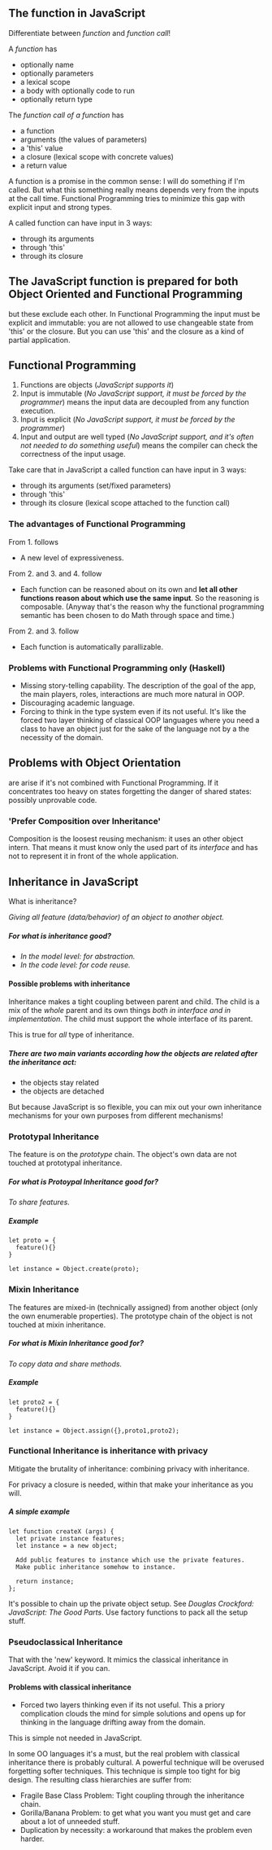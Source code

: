 ## The function in JavaScript
Differentiate between _function_ and _function call_!

A _function_ has
* optionally name
* optionally parameters
* a lexical scope
* a body with optionally code to run
* optionally return type

The _function call of a function_ has
* a function
* arguments (the values of parameters)
* a 'this' value
* a closure (lexical scope with concrete values)
* a return value

A function is a promise in the common sense: I will do something if I'm called.
But what this something really means depends very from the inputs at the call time.
Functional Programming tries to minimize this gap with explicit input and strong types.

A called function can have input in 3 ways:
* through its arguments
* through 'this'
* through its closure


## The JavaScript function is prepared for both Object Oriented and Functional Programming
but these exclude each other. In Functional Programming the input must be explicit and
immutable: you are not allowed to use changeable state from 'this' or the closure.
But you can use 'this' and the closure as a kind of partial application.



## Functional Programming
1. Functions are objects (_JavaScript supports it_)
2. Input is immutable (_No JavaScript support, it must be forced by the programmer_)
  means the input data are decoupled from any function execution.
3. Input is explicit (_No JavaScript support, it must be forced by the programmer_)
4. Input and output are well typed (_No JavaScript support, and it's often not needed to do something useful_) means the compiler can check the correctness of the input usage.

Take care that in JavaScript a called function can have input in 3 ways:
* through its arguments (set/fixed parameters)
* through 'this'
* through its closure (lexical scope attached to the function call)



### The advantages of Functional Programming
From 1. follows
  * A new level of expressiveness.

From 2. and 3. and 4. follow
  * Each function can be reasoned about on its own and __let all other functions reason about which use the same input__. So the reasoning is composable. (Anyway that's the reason why the functional programming semantic has been chosen to do Math through space and time.)

From 2. and 3. follow
  * Each function is automatically parallizable.

### Problems with Functional Programming only (Haskell)
* Missing story-telling capability. The description of the goal of the app, the main players, roles, interactions are much more natural in OOP.
* Discouraging academic language.
* Forcing to think in the type system even if its not useful.
It's like the forced two layer thinking of classical OOP languages where you need
a class to have an object just for the sake of the language not by a the necessity of the domain.

## Problems with Object Orientation
are arise if it's not combined with Functional Programming. If it concentrates too heavy
on states forgetting the danger of shared states: possibly unprovable code.


### 'Prefer Composition over Inheritance'
Composition is the loosest reusing mechanism: it uses an other object intern. That means it must
know only the used part of its _interface_ and has not to represent it in front of the whole
application.


## Inheritance in JavaScript
What is inheritance?

_Giving all feature (data/behavior) of an object to another object._

##### For what is inheritance good?
* _In the model level: for abstraction._
* _In the code level: for code reuse._

#### Possible problems with inheritance
Inheritance makes a tight coupling between parent and child. The child is a mix of the _whole_
parent and its own things _both in interface and in implementation_. The child must support the
whole interface of its parent.

This is true for _all_ type of inheritance.

##### There are two main variants according how the objects are related after the inheritance act:
* the objects stay related
* the objects are detached

But because JavaScript is so flexible, you can mix out your own inheritance mechanisms for your own
purposes from different mechanisms!

### Prototypal Inheritance
The feature is on the _prototype_ chain.
The object's own data are not touched at prototypal inheritance.

##### For what is Protoypal Inheritance good for?
_To share features._

##### Example
```
let proto = {
  feature(){}
}

let instance = Object.create(proto);
```
### Mixin Inheritance
The features are mixed-in (technically assigned) from another object (only the own enumerable properties).
The prototype chain of the object is not touched at mixin inheritance.

##### For what is Mixin Inheritance good for?
_To copy data and share methods._

##### Example
```
let proto2 = {
  feature(){}
}

let instance = Object.assign({},proto1,proto2);
```

### Functional Inheritance is inheritance with privacy
Mitigate the brutality of inheritance: combining privacy with inheritance.

For privacy a closure is needed, within that make your inheritance as you will.

##### A simple example
```
let function createX (args) {
  let private instance features;
  let instance = a new object;

  Add public features to instance which use the private features.
  Make public inheritance somehow to instance.

  return instance;
};
```
It's possible to chain up the private object setup. See _Douglas Crockford: JavaScript: The Good Parts_. Use factory functions to pack all the setup stuff.


### Pseudoclassical Inheritance
That with the 'new' keyword. It mimics the classical inheritance in JavaScript.
Avoid it if you can.

#### Problems with classical inheritance
* Forced two layers thinking even if its not useful. This a priory complication clouds the mind for simple solutions and opens up for thinking in the language drifting away from the domain.

This is simple not needed in JavaScript.

In some OO languages it's a must, but the real problem with classical inheritance there
is probably cultural. A powerful technique will be overused forgetting softer techniques.
This technique is simple too tight for big design.
The resulting class hierarchies are suffer from:

* Fragile Base Class Problem: Tight coupling through the inheritance chain.
* Gorilla/Banana Problem: to get what you want you must get and care about a lot of unneeded stuff.
* Duplication by necessity: a workaround that makes the problem even harder.
